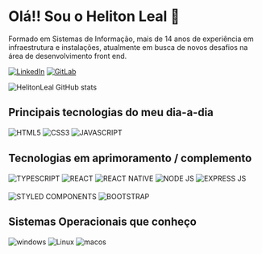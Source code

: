 # Olá!! Sou o Heliton Leal 👋

Formado em Sistemas de Informação, mais de 14 anos de experiência em infraestrutura e instalações, atualmente em busca de novos desafios na área de desenvolvimento front end.

[![LinkedIn](https://img.shields.io/badge/LinkedIn-0077B5?style=for-the-badge&logo=linkedin&logoColor=white)](https://www.linkedin.com/in/helitonleal)
[![GitLab](https://img.shields.io/badge/GitLab-330F63?style=for-the-badge&logo=gitlab&logoColor=white)](https://gitlab.com/HelitonLeal)


![HelitonLeal GitHub stats](https://github-readme-stats.vercel.app/api?username=helitonleal&show_icons=true&theme=tokyonight)


## Principais tecnologias do meu dia-a-dia

<div style="display: inline_block">
  <img align="center" alt="HTML5" src="https://img.shields.io/badge/HTML5-E34F26?style=for-the-badge&logo=html5&logoColor=white" />
  <img align="center" alt="CSS3" src="https://img.shields.io/badge/CSS3-1572B6?style=for-the-badge&logo=css3&logoColor=white" />
  <img align="center" alt="JAVASCRIPT" src="https://img.shields.io/badge/JavaScript-F7DF1E?style=for-the-badge&logo=javascript&logoColor=black" />
</div>


## Tecnologias em aprimoramento / complemento 

<div style="display: inline_block">
  <img align="center" alt="TYPESCRIPT" src="https://img.shields.io/badge/TypeScript-007ACC?style=for-the-badge&logo=typescript&logoColor=white" />
  <img align="center" alt="REACT" src="https://img.shields.io/badge/React-20232A?style=for-the-badge&logo=react&logoColor=61DAFB" />
  <img align="center" alt="REACT NATIVE" src="https://img.shields.io/badge/React_Native-20232A?style=for-the-badge&logo=react&logoColor=61DAFB" />
  <img align="center" alt="NODE JS" src="https://img.shields.io/badge/Node.js-43853D?style=for-the-badge&logo=node.js&logoColor=white" />
  <img align="center" alt="EXPRESS JS" src="https://img.shields.io/badge/Express.js-404D59?style=for-the-badge" /> <br/><br/>
  <img align="center" alt="STYLED COMPONENTS" src="https://img.shields.io/badge/styled--components-DB7093?style=for-the-badge&logo=styled-components&logoColor=white" />
  <img align="center" alt="BOOTSTRAP" src="https://img.shields.io/badge/Bootstrap-563D7C?style=for-the-badge&logo=bootstrap&logoColor=white" />
</div>

## Sistemas Operacionais que conheço 

<div style="display: inline_block">
  <img align="center" alt="windows" src="https://img.shields.io/badge/Windows-0078D6?style=for-the-badge&logo=windows&logoColor=white" />
  <img align="center" alt="Linux" src="https://img.shields.io/badge/Linux-FCC624?style=for-the-badge&logo=linux&logoColor=black" />
  <img align="center" alt="macos" src="https://img.shields.io/badge/mac%20os-000000?style=for-the-badge&logo=apple&logoColor=white" />
</div>
